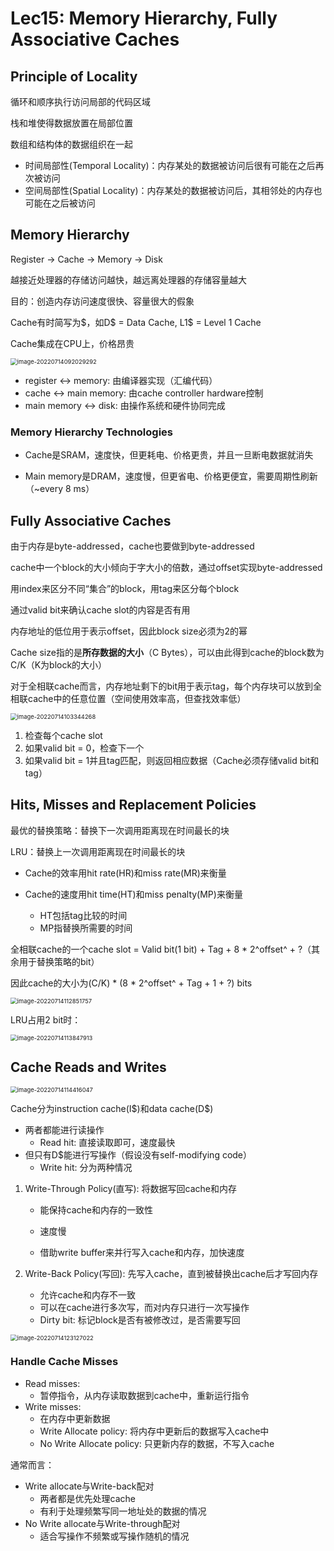 # Lec15: Memory Hierarchy, Fully Associative Caches

## Principle of Locality

循环和顺序执行访问局部的代码区域

栈和堆使得数据放置在局部位置

数组和结构体的数据组织在一起

- 时间局部性(Temporal Locality)：内存某处的数据被访问后很有可能在之后再次被访问
- 空间局部性(Spatial Locality)：内存某处的数据被访问后，其相邻处的内存也可能在之后被访问

## Memory Hierarchy

Register -> Cache -> Memory -> Disk

越接近处理器的存储访问越快，越远离处理器的存储容量越大

目的：创造内存访问速度很快、容量很大的假象

Cache有时简写为$，如D\$ = Data Cache, L1\$ = Level 1 Cache

Cache集成在CPU上，价格昂贵

<img src="assets/image-20220714092029292.png" alt="image-20220714092029292" style="zoom:67%;" />

- register $\leftrightarrow$ memory: 由编译器实现（汇编代码）
- cache $\leftrightarrow$ main memory: 由cache controller hardware控制
- main memory $\leftrightarrow$ disk: 由操作系统和硬件协同完成

### Memory Hierarchy Technologies

- Cache是SRAM，速度快，但更耗电、价格更贵，并且一旦断电数据就消失

- Main memory是DRAM，速度慢，但更省电、价格更便宜，需要周期性刷新（~every 8 ms）

## Fully Associative Caches

由于内存是byte-addressed，cache也要做到byte-addressed

cache中一个block的大小倾向于字大小的倍数，通过offset实现byte-addressed

用index来区分不同“集合”的block，用tag来区分每个block

通过valid bit来确认cache slot的内容是否有用

内存地址的低位用于表示offset，因此block size必须为2的幂

Cache size指的是**所存数据的大小**（C Bytes），可以由此得到cache的block数为C/K（K为block的大小）

对于全相联cache而言，内存地址剩下的bit用于表示tag，每个内存块可以放到全相联cache中的任意位置（空间使用效率高，但查找效率低）

<img src="assets/image-20220714103344268.png" alt="image-20220714103344268" style="zoom:67%;" />

1. 检查每个cache slot
2. 如果valid bit = 0，检查下一个
3. 如果valid bit = 1并且tag匹配，则返回相应数据（Cache必须存储valid bit和tag）

## Hits, Misses and Replacement Policies

最优的替换策略：替换下一次调用距离现在时间最长的块

LRU：替换上一次调用距离现在时间最长的块

- Cache的效率用hit rate(HR)和miss rate(MR)来衡量

- Cache的速度用hit time(HT)和miss penalty(MP)来衡量
  - HT包括tag比较的时间
  - MP指替换所需要的时间

全相联cache的一个cache slot = Valid bit(1 bit) + Tag + 8 \* 2^offset^ + ?（其余用于替换策略的bit）

因此cache的大小为(C/K) \* (8 \* 2^offset^ + Tag + 1 + ?) bits 

<img src="assets/image-20220714112851757.png" alt="image-20220714112851757" style="zoom:67%;" />

LRU占用2 bit时：

<img src="assets/image-20220714113847913.png" alt="image-20220714113847913" style="zoom:67%;" />

## Cache Reads and Writes

<img src="assets/image-20220714114416047.png" alt="image-20220714114416047" style="zoom:67%;" />

Cache分为instruction cache(I\$)和data cache(D\$)

- 两者都能进行读操作
  - Read hit: 直接读取即可，速度最快
- 但只有D\$能进行写操作（假设没有self-modifying code）
  - Write hit: 分为两种情况

1. Write-Through Policy(直写): 将数据写回cache和内存

   - 能保持cache和内存的一致性

   - 速度慢
   - 借助write buffer来并行写入cache和内存，加快速度

2. Write-Back Policy(写回): 先写入cache，直到被替换出cache后才写回内存
   - 允许cache和内存不一致
   - 可以在cache进行多次写，而对内存只进行一次写操作
   - Dirty bit: 标记block是否有被修改过，是否需要写回

<img src="assets/image-20220714123127022.png" alt="image-20220714123127022" style="zoom:67%;" />

### Handle Cache Misses

- Read misses:
  - 暂停指令，从内存读取数据到cache中，重新运行指令
- Write misses:
  - 在内存中更新数据
  - Write Allocate policy: 将内存中更新后的数据写入cache中
  - No Write Allocate policy: 只更新内存的数据，不写入cache

通常而言：

- Write allocate与Write-back配对
  - 两者都是优先处理cache
  - 有利于处理频繁写同一地址处的数据的情况
- No Write allocate与Write-through配对
  - 适合写操作不频繁或写操作随机的情况